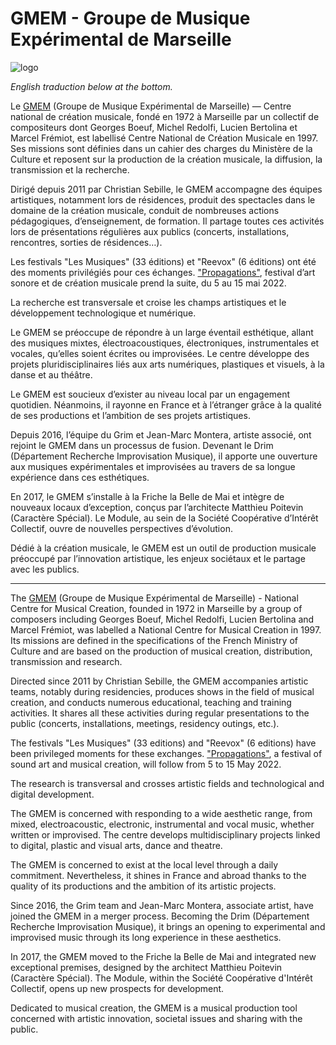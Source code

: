 # GMEM - Groupe de Musique Expérimental de Marseille

![logo](https://gmem.org/wp-content/uploads/2022/04/propagations-2022-site-internet-1500x845-1.png)

*English traduction below at the bottom.*

Le [GMEM](https://gmem.org) (Groupe de Musique Expérimental de Marseille) — Centre national de création musicale, fondé en 1972 à Marseille par un collectif de compositeurs dont Georges Boeuf, Michel Redolfi, Lucien Bertolina et Marcel Frémiot, est labellisé Centre National de Création Musicale en 1997. Ses missions sont définies dans un cahier des charges du Ministère de la Culture et reposent sur la production de la création musicale, la diffusion, la transmission et la recherche.

Dirigé depuis 2011 par Christian Sebille, le GMEM accompagne des équipes artistiques, notamment lors de résidences, produit des spectacles dans le domaine de la création musicale, conduit de nombreuses actions pédagogiques, d’enseignement, de formation. Il partage toutes ces activités lors de présentations régulières aux publics (concerts, installations, rencontres, sorties de résidences…).

Les festivals "Les Musiques" (33 éditions) et "Reevox" (6 éditions) ont été des moments privilégiés pour ces échanges.
["Propagations"](https://gmem.org/festivals/propagations-2022/), festival d’art sonore et de création musicale prend la suite, du 5 au 15 mai 2022.

La recherche est transversale et croise les champs artistiques et le développement technologique et numérique.

Le GMEM se préoccupe de  répondre à un large éventail esthétique, allant des musiques mixtes, électroacoustiques, électroniques, instrumentales et vocales, qu’elles soient écrites ou improvisées. Le centre développe des projets pluridisciplinaires liés aux arts numériques, plastiques et visuels, à la danse et au théâtre.

Le GMEM est soucieux d’exister au niveau local par un engagement quotidien. Néanmoins, il rayonne en France et à l’étranger grâce à la qualité de ses productions et l’ambition de ses projets artistiques.

Depuis 2016, l’équipe du Grim et Jean-Marc Montera, artiste associé, ont rejoint le GMEM dans un processus de fusion. Devenant le Drim (Département Recherche Improvisation Musique), il apporte une ouverture aux musiques expérimentales et improvisées au travers de sa longue expérience dans ces esthétiques.

En 2017, le GMEM s’installe à la Friche la Belle de Mai et intègre de nouveaux locaux d’exception, conçus par l’architecte Matthieu Poitevin (Caractère Spécial). Le Module, au sein de la Société Coopérative d’Intérêt Collectif, ouvre de nouvelles perspectives d’évolution.

Dédié à la création musicale, le GMEM est un outil de production musicale préoccupé par l’innovation artistique, les enjeux sociétaux et le partage avec les publics.

-------------------------------------------------------------------------------------------------------------------------------------------------------------

The [GMEM](https://gmem.org) (Groupe de Musique Expérimental de Marseille) - National Centre for Musical Creation, founded in 1972 in Marseille by a group of composers including Georges Boeuf, Michel Redolfi, Lucien Bertolina and Marcel Frémiot, was labelled a National Centre for Musical Creation in 1997. Its missions are defined in the specifications of the French Ministry of Culture and are based on the production of musical creation, distribution, transmission and research.

Directed since 2011 by Christian Sebille, the GMEM accompanies artistic teams, notably during residencies, produces shows in the field of musical creation, and conducts numerous educational, teaching and training activities. It shares all these activities during regular presentations to the public (concerts, installations, meetings, residency outings, etc.).

The festivals "Les Musiques" (33 editions) and "Reevox" (6 editions) have been privileged moments for these exchanges.
["Propagations"](https://gmem.org/festivals/propagations-2022/), a festival of sound art and musical creation, will follow from 5 to 15 May 2022.

The research is transversal and crosses artistic fields and technological and digital development.

The GMEM is concerned with responding to a wide aesthetic range, from mixed, electroacoustic, electronic, instrumental and vocal music, whether written or improvised. The centre develops multidisciplinary projects linked to digital, plastic and visual arts, dance and theatre.

The GMEM is concerned to exist at the local level through a daily commitment. Nevertheless, it shines in France and abroad thanks to the quality of its productions and the ambition of its artistic projects.

Since 2016, the Grim team and Jean-Marc Montera, associate artist, have joined the GMEM in a merger process. Becoming the Drim (Département Recherche Improvisation Musique), it brings an opening to experimental and improvised music through its long experience in these aesthetics.

In 2017, the GMEM moved to the Friche la Belle de Mai and integrated new exceptional premises, designed by the architect Matthieu Poitevin (Caractère Spécial). The Module, within the Société Coopérative d'Intérêt Collectif, opens up new prospects for development.

Dedicated to musical creation, the GMEM is a musical production tool concerned with artistic innovation, societal issues and sharing with the public.
